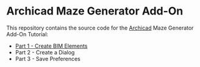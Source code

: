 # Archicad Maze Generator Add-On

This repository contains the source code for the [Archicad](https://graphisoft.com/solutions/products/archicad) Maze Generator Add-On Tutorial:
- [Part 1 - Create BIM Elements](http://archicadapi.graphisoft.com/archicad-maze-generator-add-on-tutorial-part-1)
- Part 2 - Create a Dialog
- Part 3 - Save Preferences


